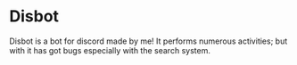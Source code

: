 # Disbot

Disbot is a bot for discord made by me! It performs numerous activities; but with it has got bugs especially with the search system.
